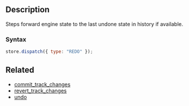 ## Description

Steps forward engine state to the last undone state in history if available.

### Syntax

```js
store.dispatch({ type: "REDO" });
```

## Related

- [commit_track_changes](./commit_track_changes.md)
- [revert_track_changes](./revert_track_changes.md)
- [undo](./undo.md)
